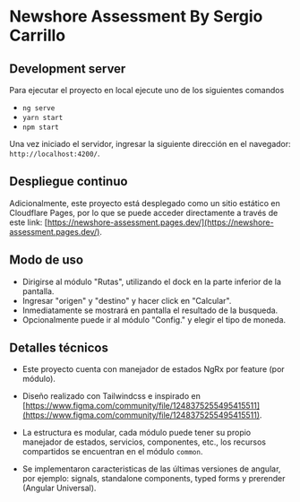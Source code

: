 # Newshore Assessment By Sergio Carrillo

## Development server

Para ejecutar el proyecto en local ejecute uno de los siguientes comandos

 - `ng serve`
 - `yarn start`
 - `npm start`

Una vez iniciado el servidor, ingresar la siguiente dirección en el navegador: `http://localhost:4200/`.

## Despliegue continuo

Adicionalmente, este proyecto está desplegado como un sitio estático en Cloudflare Pages, por lo que se puede acceder directamente a través de este link: [https://newshore-assessment.pages.dev/](https://newshore-assessment.pages.dev/).

## Modo de uso

- Dirigirse al módulo "Rutas", utilizando el dock en la parte inferior de la pantalla.
- Ingresar "origen" y "destino" y hacer click en "Calcular".
- Inmediatamente se mostrará en pantalla el resultado de la busqueda.
- Opcionalmente puede ir al módulo "Config." y elegir el tipo de moneda.

## Detalles técnicos

- Este proyecto cuenta con manejador de estados NgRx por feature (por módulo).

- Diseño realizado con Tailwindcss e inspirado en [https://www.figma.com/community/file/1248375255495415511](https://www.figma.com/community/file/1248375255495415511).

- La estructura es modular, cada módulo puede tener su propio manejador de estados, servicios, componentes, etc., los recursos compartidos se encuentran en el módulo `common`.

- Se implementaron caracteristicas de las últimas versiones de angular, por ejemplo: signals, standalone components, typed forms y prerender (Angular Universal).
